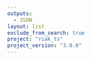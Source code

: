 ```yaml
---
outputs:
  - JSON
layout: list
exclude_from_search: true
project: "riak_ts"
project_version: "3.0.0"
---
```



